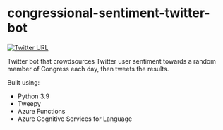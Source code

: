 # congressional-sentiment-twitter-bot

[![Twitter URL](https://img.shields.io/twitter/url/https/twitter.com/no_way_im_a_bot.svg?style=social&label=Follow%20%40no_way_im_a_bot)](https://twitter.com/no_way_im_a_bot)

Twitter bot that crowdsources Twitter user sentiment towards a random member of Congress each day, then tweets the results.

Built using:

* Python 3.9
* Tweepy
* Azure Functions
* Azure Cognitive Services for Language
